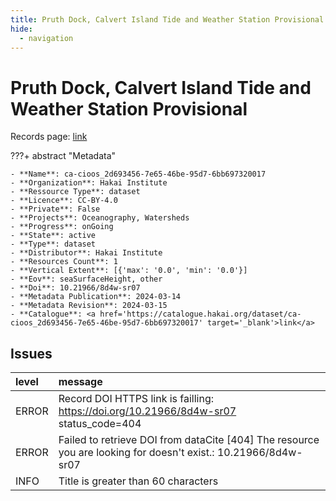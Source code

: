 ```yaml
---
title: Pruth Dock, Calvert Island Tide and Weather Station Provisional
hide:
  - navigation
---
```


# Pruth Dock, Calvert Island Tide and Weather Station Provisional

Records page: <a href='https://catalogue.hakai.org/dataset/ca-cioos_2d693456-7e65-46be-95d7-6bb697320017' target='_blank'>link</a>

???+ abstract "Metadata"

    - **Name**: ca-cioos_2d693456-7e65-46be-95d7-6bb697320017 
    - **Organization**: Hakai Institute 
    - **Ressource Type**: dataset 
    - **Licence**: CC-BY-4.0 
    - **Private**: False 
    - **Projects**: Oceanography, Watersheds 
    - **Progress**: onGoing 
    - **State**: active 
    - **Type**: dataset 
    - **Distributor**: Hakai Institute 
    - **Resources Count**: 1 
    - **Vertical Extent**: [{'max': '0.0', 'min': '0.0'}] 
    - **Eov**: seaSurfaceHeight, other 
    - **Doi**: 10.21966/8d4w-sr07 
    - **Metadata Publication**: 2024-03-14 
    - **Metadata Revision**: 2024-03-15 
    - **Catalogue**: <a href='https://catalogue.hakai.org/dataset/ca-cioos_2d693456-7e65-46be-95d7-6bb697320017' target='_blank'>link</a> 

<div id='map'></div>




## Issues
| level   | message                                                                                                        |
|:--------|:---------------------------------------------------------------------------------------------------------------|
| ERROR   | Record DOI HTTPS link is failling: https://doi.org/10.21966/8d4w-sr07 status_code=404                          |
| ERROR   | Failed to retrieve DOI from dataCite [404] The resource you are looking for doesn't exist.: 10.21966/8d4w-sr07 |
| INFO    | Title is greater than 60 characters                                                                            |


<script>
   document.addEventListener("DOMContentLoaded", function() {
    var map = L.map('map').setView([51.505, -125.09], 5);
    L.tileLayer('https://tile.openstreetmap.org/{z}/{x}/{y}.png', {
        maxZoom: 19,
        attribution: '&copy; <a href="http://www.openstreetmap.org/copyright">OpenStreetMap</a>'
    }).addTo(map);
    var geojsonFeature = {
        "type": "Feature",
        "properties": {
            "name" : "Pruth Dock, Calvert Island Tide and Weather Station Provisional"
        },
        "geometry": {'type': 'Point', 'coordinates': [-128.1302805556, 51.6544888889]}
    }
    L.geoJSON(geojsonFeature).addTo(map);
   })
</script>